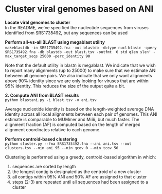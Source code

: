 # Cluster viral genomes based on ANI

<b> Locate viral genomes to cluster </b>  
In the README, we've specified the nucleotide sequences from viruses identified from SRS1735492, but any sequences can be used

<b> Perform all-vs-all BLAST using megablast utility </b>  
`makeblastdb -in SRS1735492.fna -out blastdb -dbtype nucl`
`blastn -query SRS1735492.fna -db blastdb -out blast.tsv -outfmt '6 std qlen slen' -max_target_seqs 25000 -perc_identity 90`

Note that the default utility in blastn is megablast. We indicate that we wish to report many alignments (up to 25000) to make sure that we estimate ANI between all genome pairs. We also indicate that we only want alignments above 90% identity since we are only looking for viruses that are within 95% identity. This reduces the size of the output quite a bit.

<b> 2. Compute ANI from BLAST results </b>  
`python blastani.py -i blast.tsv -o ani.tsv`

Average nucleotide identity is based on the length-weighted average DNA identity across all local alignments between each pair of genomes. This ANI estimate is comparable to MUMmer and MiSi, but much faster. The alignment fraction (AF) is computed based on the length of merged alignment coordinates relative to each genome.

<b> Perform centroid-based clustering </b>  
`python cluster.py --fna SRS1735492.fna --ani ani.tsv --out clusters.tsv --min_ani 95 --min_qcov 0 --min_tcov 50`

Clustering is performed using a greedy, centroid-based algorithm in which:

1. sequences are sorted by length  
2. the longest contig is designated as the centroid of a new cluster
3. all contigs within 95% ANI and 50% AF are assigned to that cluster
4. steps (2-3) are repeated until all sequences had been assigned to a cluster
